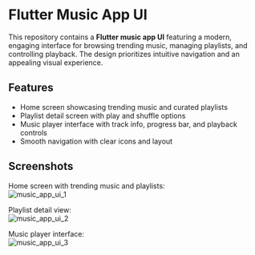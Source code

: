 # Flutter Music App UI

This repository contains a **Flutter music app UI** featuring a modern, engaging interface for browsing trending music, managing playlists, and controlling playback. The design prioritizes intuitive navigation and an appealing visual experience.

## Features

- Home screen showcasing trending music and curated playlists  
- Playlist detail screen with play and shuffle options  
- Music player interface with track info, progress bar, and playback controls  
- Smooth navigation with clear icons and layout  
 

## Screenshots

Home screen with trending music and playlists:  
![music_app_ui_1](https://github.com/user-attachments/assets/0ceb7d81-a720-4d81-8175-3ab5df999635)



Playlist detail view:  
![music_app_ui_2](https://github.com/user-attachments/assets/4ca484fe-000a-43ab-9ea6-2f75424f931b)



Music player interface:  
![music_app_ui_3](https://github.com/user-attachments/assets/11d571cd-7fff-4ed8-a52c-718ddef34e48)



